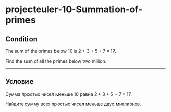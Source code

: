 # projecteuler-10-Summation-of-primes

Condition
---------
The sum of the primes below 10 is 2 + 3 + 5 + 7 = 17.

Find the sum of all the primes below two million.

----------------------------------------------------------------
Условие
-------
Сумма простых чисел меньше 10 равна 2 + 3 + 5 + 7 = 17.

Найдите сумму всех простых чисел меньше двух миллионов.
